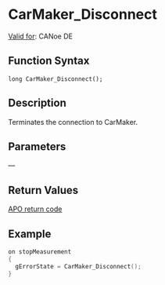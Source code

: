 # CarMaker_Disconnect

[Valid for](../../../Shared/FeatureAvailability.md): CANoe DE

## Function Syntax

```
long CarMaker_Disconnect();
```

## Description

Terminates the connection to CarMaker.

## Parameters

—

## Return Values

[APO return code](../CAPLfunctionsCarMakerReturnCodes.md)

## Example

```c
on stopMeasurement
{
  gErrorState = CarMaker_Disconnect();
}
```
